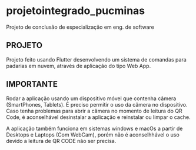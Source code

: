 # projetointegrado_pucminas

Projeto de conclusão de especialização em eng. de software

## PROJETO

Projeto feito usando Flutter desenvolvendo um sistema de comandas para padarias em nuvem, através de aplicação do tipo Web App.

## IMPORTANTE

Rodar a aplicação usando um dispositivo móvel que contenha câmera (SmartPhones, Tablets).
É preciso permitir o uso da câmera no dispositivo. Caso tenha problemas para abrir a câmera no momento de leitura do QR Code, é aconselhável desinstalar a aplicação e reinstalar ou limpar o cache.

A aplicação também funciona em sistemas windows e macOs a partir de Desktops e Laptops (Com WebCam), porém não é aconselhhável o uso devido a leitura de QR CODE não ser precisa.
